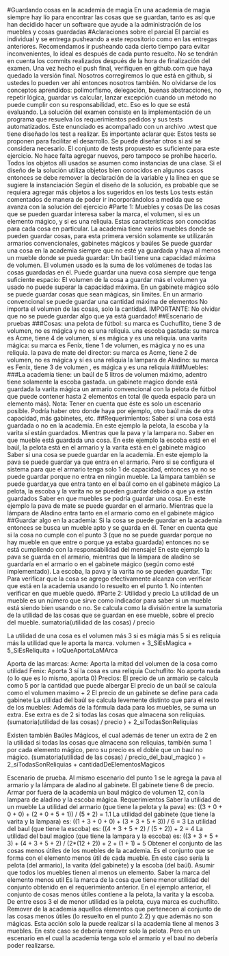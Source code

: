 #Guardando cosas en la academia de magia
En una academia de magia siempre hay lío para encontrar las cosas que se guardan, tanto es así que han decidido hacer un software que ayude a la administración de los muebles y cosas guardadas
#Aclaraciones sobre el parcial
El parcial es individual y se entrega pusheando a este repositorio como en las entregas anteriores. Recomendamos ir pusheando cada cierto tiempo para evitar inconvenientes, lo ideal es después de cada punto resuelto.
No se tendrán en cuenta los commits realizados después de la hora de finalización del examen.
Una vez hecho el push final, verifiquen en github.com que haya quedado la versión final. Nosotros corregiremos lo que está en github, si ustedes lo pueden ver ahí entonces nosotros también.
No olvidarse de los conceptos aprendidos: polimorfismo, delegación, buenas abstracciones, no repetir lógica, guardar vs calcular, lanzar excepción cuando un método no puede cumplir con su responsabilidad, etc. Eso es lo que se está evaluando.
La solución del examen consiste en la implementación de un programa que resuelva los requerimientos pedidos y sus tests automatizados.
Este enunciado es acompañado con un archivo .wtest que tiene diseñado los test a realizar. Es importante aclarar que:
Estos tests se proponen para facilitar el desarrollo. Se puede diseñar otros si así se considera necesario.
El conjunto de tests propuesto es suficiente para este ejercicio. No hace falta agregar nuevos, pero tampoco se prohibe hacerlo.
Todos los objetos allí usados se asumen como instancias de una clase. Si el diseño de la solución utiliza objetos bien conocidos en algunos casos entonces se debe remover la declaración de la variable y la línea en que se sugiere la instanciación
Según el diseño de la solución, es probable que se requiera agregar más objetos a los sugeridos en los tests
Los tests están comentados de manera de poder ir incorporándolos a medida que se avanza con la solución del ejercicio
#Parte 1: Muebles y cosas
De las cosas que se pueden guardar interesa saber la marca, el volumen, si es un elemento mágico, y si es una reliquia. Estas características son conocidas para cada cosa en particular.
La academia tiene varios muebles donde se pueden guardar cosas, para esta primera versión solamente se utilizarán armarios convencionales, gabinetes mágicos y baúles
Se puede guardar una cosa en la academia siempre que no esté ya guardada y haya al menos un mueble donde se pueda guardar:
Un baúl tiene una capacidad máxima de volumen. El volumen usado es la suma de los volúmenes de todas las cosas guardadas en él. Puede guardar una nueva cosa siempre que tenga suficiente espacio: El volumen de la cosa a guardar más el volumen ya usado no puede superar la capacidad máxima.
En un gabinete mágico sólo se puede guardar cosas que sean mágicas, sin límites.
En un armario convencional se puede guardar una cantidad máxima de elementos No importa el volumen de las cosas, solo la cantidad.
IMPORTANTE: No olvidar que no se puede guardar algo que ya está guardado!
##Escenario de pruebas
###Cosas:
una pelota de fútbol: su marca es Cuchuflito, tiene 3 de volumen, no es mágica y no es una reliquia.
una escoba gastada: su marca es Acme, tiene 4 de volumen, sí es mágica y es una reliquia.
una varita mágica: su marca es Fenix, tiene 1 de volumen, es mágica y no es una reliquia.
la pava de mate del director: su marca es Acme, tiene 2 de volumen, no es mágica y sí es una reliquia
la lampara de Aladino: su marca es Fenix, tiene 3 de volumen , es mágica y es una reliquia
###Muebles:
###La academia tiene:
un baúl de 5 litros de volumen máximo, adentro tiene solamente la escoba gastada.
un gabinete magico donde está guardada la varita mágica
un armario convencional con la pelota de fútbol que puede contener hasta 2 elementos en total (le queda espacio para un elemento más).
Nota: Tener en cuenta que éste es solo un escenario posible. Podría haber otro donde haya por ejemplo, otro baúl más de otra capacidad, más gabinetes, etc.
##Requerimientos:
Saber si una cosa está guardada o no en la academia.
En este ejemplo la pelota, la escoba y la varita sí están guardados. Mientras que la pava y la lampara no.
Saber en que mueble está guardada una cosa.
En este ejemplo la escoba está en el baúl, la pelota está en el armario y la varita está en el gabinete mágico
Saber si una cosa se puede guardar en la academia.
En este ejemplo la pava se puede guardar ya que entra en el armario. Pero si se configura el sistema para que el armario tenga solo 1 de capacidad, entonces ya no se puede guardar porque no entra en ningún mueble.
La lámpara también se puede guardar,ya que entra tanto en el baúl como en el gabinete mágico
La pelota, la escoba y la varita no se pueden guardar debido a que ya están guardados
Saber en que muebles se podría guardar una cosa.
En este ejemplo la pava de mate se puede guardar en el armario. Mientras que la lámpara de Aladino entra tanto en el armario como en el gabinete mágico
##Guardar algo en la academia:
Si la cosa se puede guardar en la academia entonces se busca un mueble apto y se guarda en él. Tener en cuenta que si la cosa no cumple con el punto 3 (que no se puede guardar porque no hay mueble en que entre o porque ya estaba guardada) entonces no se está cumpliendo con la responsabilidad del mensaje!
En este ejemplo la pava se guarda en el armario, mientras que la lámpara de aladino se guardaría en el armario o en el gabinete mágico (según como esté implementado).
La escoba, la pava y la varita no se pueden guardar.
Tip: Para verificar que la cosa se agrego efectivamente alcanza con verificar que está en la academia usando lo resuelto en el punto 1. No intenten verificar en que mueble quedó.
#Parte 2: Utilidad y precio
La utilidad de un mueble es un número que sirve como indicador para saber si un mueble está siendo bien usando o no. Se calcula como la división entre la sumatoria de la utilidad de las cosas que se guardan en ese mueble, sobre el precio del mueble.
sumatoria(utilidad de las cosas) / precio

La utilidad de una cosa es el volumen más 3 si es mágia más 5 si es reliquia más la utilidad que le aporta la marca.
volumen + 3_SiEsMagica + 5_SiEsReliquita + loQueAportaLaMArca 

Aporta de las marcas:
Acme: Aporta la mitad del volumen de la cosa como utilidad
Fenix: Aporta 3 sí la cosa es una reliquia
Cuchuflito: No aporta nada (o lo que es lo mismo, aporta 0)
Precios:
El precio de un armario se calcula como 5 por la cantidad que puede albergar
El precio de un baúl se calcula como el volumen maximo + 2
El precio de un gabinete se define para cada gabinete
La utilidad del baúl se calcula levemente distinto que para el resto de los muebles: Además de la fórmula dada para los muebles, se suma un extra. Ese extra es de 2 si todas las cosas que almacena son reliquias.
(sumatoria(utilidad de las cosas) / precio ) + 2_siTodasSonReliquias

Existen también Baúles Mágicos, el cual además de tener un extra de 2 en la utilidad si todas las cosas que almacena son reliquias, también suma 1 por cada elemento mágico, pero su precio es el doble que un baul no mágico.
(sumatoria(utilidad de las cosas) / precio_del_baul_magico ) + 2_siTodasSonReliquias + cantidadDeElementosMagicos 

Escenario de prueba.
Al mismo escenario del punto 1 se le agrega la pava al armario y la lámpara de aladino al gabinete. El gabinete tiene 6 de precio.
Armar por fuera de la academia un baul mágico de volumen 12, con la lampara de aladino y la escoba mágica.
Requerimientos
Saber la utilidad de un mueble
La utilidad del armario (que tiene la pelota y la pava) es: ((3 + 0 + 0 + 0) + (2 + 0 + 5 + 1)) / (5 * 2) = 1.1
La utilidad del gabinete (que tiene la varita y la lampara) es: ((1 + 3 + 0 + 0) + (3 + 3 + 5 + 3)) / 6 = 3
La utilidad del baul (que tiene la escoba) es: ((4 + 3 + 5 + 2) / (5 + 2)) + 2 = 4
La utilidad del baul magico (que tiene la lampara y la escoba) es: ((3 + 3 + 5 + 3) + (4 + 3 + 5 + 2) / (2*(12 + 2)) + 2 + (1 + 1) = 5
Obtener el conjunto de las cosas menos útiles de los muebles de la academia.
Es el conjunto que se forma con el elemento menos útil de cada mueble.
En este caso sería la pelota (del armario), la varita (del gabinete) y la escoba (del baúl). Asumir que todos los muebles tienen al menos un elemento.
Saber la marca del elemento menos util
Es la marca de la cosa que tiene menor utilidad del conjunto obtenido en el requerimiento anterior.
En el ejemplo anterior, el conjunto de cosas menos útiles contiene a la pelota, la varita y la escoba. De entre esos 3 el de menor utilidad es la pelota, cuya marca es cuchuflito.
Remover de la academia aquellos elementos que pertenecen al conjunto de las cosas menos útiles (lo resuelto en el punto 2.2) y que además no son mágicas.
Esta acción solo la puede realizar si la academia tiene al menos 3 muebles.
En este caso se debería remover solo la pelota.
Pero en un escenario en el cual la academia tenga solo el armario y el baul no debería poder realizarse.
